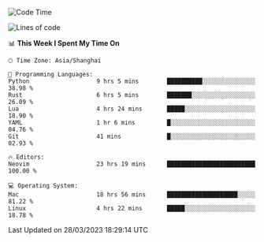 <!--START_SECTION:waka-->
![Code Time](http://img.shields.io/badge/Code%20Time-1%2C255%20hrs%2048%20mins-blue)

![Lines of code](https://img.shields.io/badge/From%20Hello%20World%20I%27ve%20Written-107.1%20thousand%20lines%20of%20code-blue)

📊 **This Week I Spent My Time On** 

```text
🕑︎ Time Zone: Asia/Shanghai

💬 Programming Languages: 
Python                   9 hrs 5 mins        ██████████░░░░░░░░░░░░░░░   38.98 % 
Rust                     6 hrs 5 mins        ███████░░░░░░░░░░░░░░░░░░   26.09 % 
Lua                      4 hrs 24 mins       █████░░░░░░░░░░░░░░░░░░░░   18.90 % 
YAML                     1 hr 6 mins         █░░░░░░░░░░░░░░░░░░░░░░░░   04.76 % 
Git                      41 mins             █░░░░░░░░░░░░░░░░░░░░░░░░   02.93 % 

🔥 Editors: 
Neovim                   23 hrs 19 mins      █████████████████████████   100.00 % 

💻 Operating System: 
Mac                      18 hrs 56 mins      ████████████████████░░░░░   81.22 % 
Linux                    4 hrs 22 mins       █████░░░░░░░░░░░░░░░░░░░░   18.78 % 
```


 Last Updated on 28/03/2023 18:29:14 UTC
<!--END_SECTION:waka-->

